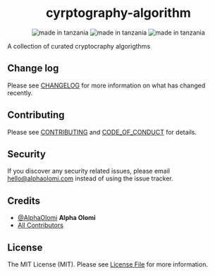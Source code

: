 <h1 align="center">
    cyrptography-algorithm
</h1>

<p align="center">
    <img src="https://img.shields.io/badge/license-MIT-brightgreen.svg?style=for-the-badge" alt="made in tanzania">    
    <img src="https://img.shields.io/badge/made%20in-tanzania-green?style=for-the-badge" alt="made in tanzania">
 <img src="https://img.shields.io/travis/com/alphaolomi/laravel-websockets?logo=travis&style=for-the-badge" alt="made in tanzania">
</p>
 
A collection of curated cryptocraphy algorigthms


## Change log

Please see [CHANGELOG](CHANGELOG.md) for more information on what has changed recently.


## Contributing

Please see [CONTRIBUTING](./.github/CONTRIBUTING.md) and [CODE_OF_CONDUCT](./.github/CODE_OF_CONDUCT.md) for details.

## Security

If you discover any security related issues, please email hello@alphaolomi.com instead of using the issue tracker.

## Credits

-   [@AlphaOlomi][link-author] **Alpha Olomi**
-   [All Contributors][link-contributors]

## License

The MIT License (MIT). Please see [License File](LICENSE.md) for more information.


[link-author]: https://github.com/alphaolomi
[link-contributors]: ../../contributors

